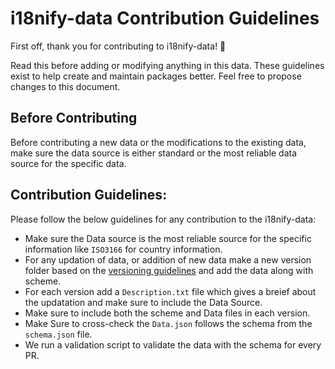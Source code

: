 # i18nify-data Contribution Guidelines

First off, thank you for contributing to i18nify-data! 🎉

Read this before adding or modifying anything in this data. These guidelines exist to help create and maintain packages better. Feel free to propose changes to this document.

## Before Contributing

Before contributing a new data or the modifications to the existing data, make sure the data source is either standard or the most reliable data source for the specific data.

## Contribution Guidelines:

Please follow the below guidelines for any contribution to the i18nify-data:

* Make sure the Data source is the most reliable source for the specific information like `ISO3166` for country information.
* For any updation of data, or addition of new data make a new version folder based on the [versioning guidelines](versioning-policy.md) and add the data along with scheme.
* For each version add a `Description.txt` file which gives a breief about the updatation and make sure to include the Data Source.
* Make sure to include both the scheme and Data files in each version.
* Make Sure to cross-check the `Data.json` follows the schema from the `schema.json` file.
* We run a validation script to validate the data with the schema for every PR.
